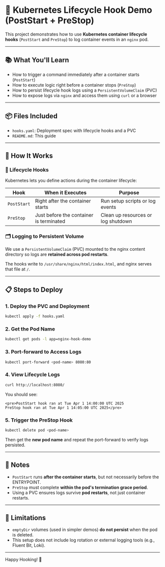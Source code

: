 # 🚀 Kubernetes Lifecycle Hook Demo (PostStart + PreStop)

This project demonstrates how to use **Kubernetes container lifecycle hooks** (`PostStart` and `PreStop`) to log container events in an `nginx` pod.

---

## 📚 What You'll Learn

- How to trigger a command immediately after a container starts (`PostStart`)
- How to execute logic right before a container stops (`PreStop`)
- How to persist lifecycle hook logs using a `PersistentVolumeClaim` (PVC)
- How to expose logs via `nginx` and access them using `curl` or a browser

---

## 📦 Files Included

- `hooks.yaml`: Deployment spec with lifecycle hooks and a PVC
- `README.md`: This guide

---

## 🔧 How It Works

### 📌 Lifecycle Hooks
Kubernetes lets you define actions during the container lifecycle:

| Hook       | When it Executes                        | Purpose                              |
|------------|------------------------------------------|--------------------------------------|
| `PostStart`| Right after the container starts         | Run setup scripts or log events      |
| `PreStop`  | Just before the container is terminated  | Clean up resources or log shutdown   |

### 🗂️ Logging to Persistent Volume
We use a `PersistentVolumeClaim` (PVC) mounted to the nginx content directory so logs are **retained across pod restarts**.

The hooks write to `/usr/share/nginx/html/index.html`, and nginx serves that file at `/`.

---

## 📋 Steps to Deploy

### 1. Deploy the PVC and Deployment
```sh
kubectl apply -f hooks.yaml
```

### 2. Get the Pod Name
```sh
kubectl get pods -l app=nginx-hook-demo
```

### 3. Port-forward to Access Logs
```sh
kubectl port-forward <pod-name> 8080:80
```

### 4. View Lifecycle Logs
```sh
curl http://localhost:8080/
```

You should see:
```
<pre>PostStart hook ran at Tue Apr 1 14:00:00 UTC 2025
PreStop hook ran at Tue Apr 1 14:05:00 UTC 2025</pre>
```

### 5. Trigger the PreStop Hook
```sh
kubectl delete pod <pod-name>
```

Then get the **new pod name** and repeat the port-forward to verify logs persisted.

---

## 🧠 Notes

- `PostStart` runs **after the container starts**, but not necessarily before the ENTRYPOINT.
- `PreStop` must complete **within the pod's termination grace period**.
- Using a PVC ensures logs survive **pod restarts**, not just container restarts.

---

## 🚫 Limitations

- `emptyDir` volumes (used in simpler demos) **do not persist** when the pod is deleted.
- This setup does not include log rotation or external logging tools (e.g., Fluent Bit, Loki).

---

Happy Hooking! 🚀

